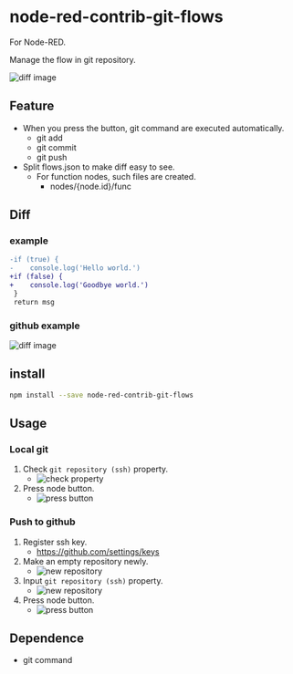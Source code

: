 # node-red-contrib-git-flows

For Node-RED.

Manage the flow in git repository.

![diff image](https://raw.githubusercontent.com/high-u/node-red-contrib-git-flows/master/screenshots/git-flows-node.png)

## Feature

- When you press the button, git command are executed automatically.
  - git add
  - git commit
  - git push
- Split flows.json to make diff easy to see.
  - For function nodes, such files are created.
    - nodes/{node.id}/func

## Diff 

### example

```diff
-if (true) {
-    console.log('Hello world.')
+if (false) {
+    console.log('Goodbye world.')
 }
 return msg
```

### github example

![diff image](https://raw.githubusercontent.com/high-u/node-red-contrib-git-flows/master/screenshots/github-diff.png)

## install

```bash
npm install --save node-red-contrib-git-flows
```

## Usage

### Local git

1. Check `git repository (ssh)` property.
    - ![check property](https://raw.githubusercontent.com/high-u/node-red-contrib-git-flows/master/screenshots/git-flows-property-local.png)
2. Press node button.
    - ![press button](https://raw.githubusercontent.com/high-u/node-red-contrib-git-flows/master/screenshots/press-button.png)

### Push to github

1. Register ssh key.
    - https://github.com/settings/keys
2. Make an empty repository newly.
    - ![new repository](https://raw.githubusercontent.com/high-u/node-red-contrib-git-flows/master/screenshots/new-repository.png)
3. Input `git repository (ssh)` property.
    - ![new repository](https://raw.githubusercontent.com/high-u/node-red-contrib-git-flows/master/screenshots/git-flows-property.png)
4. Press node button.
    - ![press button](https://raw.githubusercontent.com/high-u/node-red-contrib-git-flows/master/screenshots/press-button.png)

## Dependence

- git command


